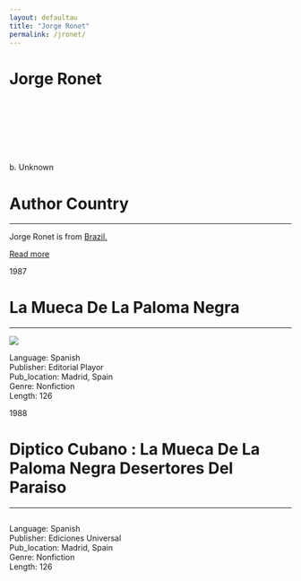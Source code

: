 ```yaml
---
layout: defaultau
title: "Jorge Ronet"
permalink: /jronet/
---
```

<!-- partial:index.partial.html -->
<div class="content">
     <h1>Jorge Ronet</h1>
    <div class="quote">
        <div><img src="" class="logo"></div>
    </div>
    <div class="timeline">
        <div style="padding-bottom:100px;"></div>
        <div class="block">
             <div class="date right"><p class="right">b. Unknown</p></div>
            <div class="dot"></div>
            <div class="left first">
            <div class="author_country">
                <h1>Author Country</h1><hr>
          <div class="aclocation">  <p>Jorge Ronet is from <a href="{{ site.baseurl }}/35">Brazil.</a></p></div>
              <div class="acreadmore">  <a href="NA" target="_blank">Read more</a></div>
            </div>
            </div>
        <div class="block">
            <div class="date left"><p class="left">1987</p></div>
            <div class="dot"></div>
            <div class="right">
                <h1>La Mueca De La Paloma Negra</h1><hr>
                <p><img src="https://books.google.dm/books/content?id=LZwsAAAAMAAJ&printsec=frontcover&img=1&zoom=1&imgtk=AFLRE70QnEyRRvPRD1R83OeLLqwCbJNF2Wwb3iHpxQpHeG_xyfMQlsGTx52iSLNfv6bjUg5-jPsY0Q4o7qdz26diC5yLk-3AHbMrJ9ehCUgOrbEniAVARJE7UmY1NFEWhq4GwhGHkZWg"></p>
                <p>
                Language: Spanish<br/>
                Publisher: Editorial Playor<br/>
                Pub_location: Madrid, Spain<br/>
                Genre: Nonfiction<br/>
                Length: 126<br/>                   </p>
            </div>
        </div>
       <div class="block">
            <div class="date left"><p class="left">1988</p></div>
            <div class="dot"></div>
            <div class="right">
                <h1>Diptico Cubano : La Mueca De La Paloma Negra Desertores Del Paraiso</h1><hr>
                <p><img src=""></p>
                <p>
                Language: Spanish<br/>
                Publisher: Ediciones Universal<br/>
                Pub_location: Madrid, Spain<br/>
                Genre: Nonfiction<br/>
                Length: 126<br/>                   </p>
            </div>
        </div>
  <!-- partial -->
<script src='https://cdnjs.cloudflare.com/ajax/libs/jquery/3.1.1/jquery.min.js'></script><script  src="{{ site.baseurl }}/assets/js/authorscript.js"></script>